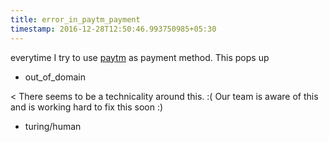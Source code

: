 ```yaml
---
title: error_in_paytm_payment
timestamp: 2016-12-28T12:50:46.993750985+05:30
---
```


everytime I try to use [paytm](payment_method) as payment method. This pops up
* out_of_domain

< There seems to be a technicality around this. :( Our team is aware of this and is working hard to fix this soon :)
* turing/human
